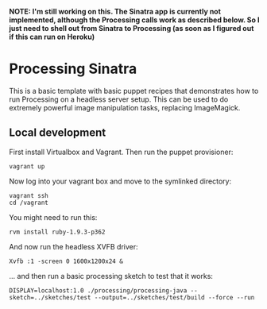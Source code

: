 **NOTE: I'm still working on this. The Sinatra app is currently not implemented, although the Processing calls work as described below. So I just need to shell out from Sinatra to Processing (as soon as I figured out if this can run on Heroku)**

# Processing Sinatra

This is a basic template with basic puppet recipes that demonstrates how to run Processing on a headless server setup. This can be used to do extremely powerful image manipulation tasks, replacing ImageMagick.

## Local development

First install Virtualbox and Vagrant. Then run the puppet provisioner:

```
vagrant up
```

Now log into your vagrant box and move to the symlinked directory:

```
vagrant ssh
cd /vagrant
```

You might need to run this:

```
rvm install ruby-1.9.3-p362
```

And now run the headless XVFB driver:

```
Xvfb :1 -screen 0 1600x1200x24 &
```

... and then run a basic processing sketch to test that it works:

```
DISPLAY=localhost:1.0 ./processing/processing-java --sketch=../sketches/test --output=../sketches/test/build --force --run
```

